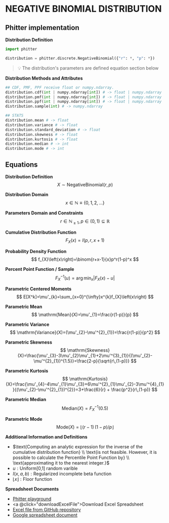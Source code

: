 # NEGATIVE BINOMIAL DISTRIBUTION

## Phitter implementation

**Distribution Definition**

```python
import phitter

distribution = phitter.discrete.NegativeBinomial({"r": *, "p": *})
```

> 💡 The distribution's parameters are defined equation section below

**Distribution Methods and Attributes**

```python
## CDF, PMF, PPF receive float or numpy.ndarray.
distribution.cdf(int | numpy.ndarray[int]) # -> float | numpy.ndarray
distribution.pmf(int | numpy.ndarray[int]) # -> float | numpy.ndarray
distribution.ppf(int | numpy.ndarray[int]) # -> float | numpy.ndarray
distribution.sample(int) # -> numpy.ndarray

## STATS
distribution.mean # -> float
distribution.variance # -> float
distribution.standard_deviation # -> float
distribution.skewness # -> float
distribution.kurtosis # -> float
distribution.median # -> int
distribution.mode # -> int
```

## Equations

**Distribution Definition**
$$ X\sim\mathrm{NegativeBinomial}\left(r,p\right) $$

**Distribution Domain**
$$ x\in\mathbb{N}\equiv \left\{0,1,2,\dots\right\} $$

**Parameters Domain and Constraints**
$$ r\in\mathbb{N}_{\geqslant 1}, p\in\left(0,1\right)\subseteq\mathbb{R} $$

**Cumulative Distribution Function**
$$ F_{X}\left(x\right)=I(p,r,x+1) $$

**Probability Density Function**
$$ f_{X}\left(x\right)=\binom{r+x-1}{x}p^r(1-p)^x $$

**Percent Point Function / Sample**
$$ F^{-1}_{X}\left(u\right)=\arg\min_{x}\left| F_{X}\left(x\right)-u \right| $$

**Parametric Centered Moments**
$$ E[X^k]=\mu'_{k}=\sum_{x=0}^{\infty}x^{k}f_{X}\left(x\right) $$

**Parametric Mean**
$$ \mathrm{Mean}(X)=\mu'_{1}=\frac{r(1-p)}{p} $$

**Parametric Variance**
$$ \mathrm{Variance}(X)=(\mu'_{2}-\mu'^{2}_{1})=\frac{r(1-p)}{p^2} $$

**Parametric Skewness**
$$ \mathrm{Skewness}(X)=\frac{\mu'_{3}-3\mu'_{2}\mu'_{1}+2\mu'^{3}_{1}}{(\mu'_{2}-\mu'^{2}_{1})^{1.5}}=\frac{2-p}{\sqrt{r\,(1-p)}} $$

**Parametric Kurtosis**
$$ \mathrm{Kurtosis}(X)=\frac{\mu'_{4}-4\mu'_{1}\mu'_{3}+6\mu'^{2}_{1}\mu'_{2}-3\mu'^{4}_{1}}{(\mu'_{2}-\mu'^{2}_{1})^{2}}=3+\frac{6}{r} + \frac{p^2}{r\,(1-p)} $$

**Parametric Median**
$$ \mathrm{Median}(X)=F^{-1}_{X}\left(0.5\right) $$

**Parametric Mode**
$$ \mathrm{Mode}(X)=\lfloor(r-1)\,(1-p)/p\rfloor $$

**Additional Information and Definitions**
- $\text{Computing an analytic expression for the inverse of the cumulative distribution function} \\ \text{is not feasible. However, it is possible to calculate the Percentile Point Function by} \\ \text{approximating it to the nearest integer.}$
- $u:\text{Uniform[0,1] random varible}$
- $I\left(x,a,b\right):\text{Regularized incomplete beta function}$
- $\lfloor{x}\rfloor: \text{Floor function}$

**Spreadsheet Documents**

-   [Phitter playground](https://phitter.io/distributions/discrete/negative_binomial)
-   <a @click="downloadExcelFile">Download Excel Spreadsheet</a>
-   [Excel file from GitHub repository](https://github.com/phitter-core/phitter-files/blob/main/discrete/negative_binomial.xlsx)
-   [Google spreadsheet document](https://docs.google.com/spreadsheets/d/1xmCWBiswdW5s7SIhwT2nrdQxLFAb6hw73iy52_nvjQE)

<script setup>
const downloadExcelFile = function() {
    const fileId = "negative_binomial";
    const url = `https://raw.githubusercontent.com/phitter-core/phitter-files/main/discrete/${fileId}.xlsx`;
    const link = document.createElement("a");
    link.href = url;
    link.setAttribute("download", `${fileId}.xlsx`);
    document.body.appendChild(link);
    link.click();
    document.body.removeChild(link);
};
</script>

<style module>
a {
  cursor: pointer;
}
</style>
    